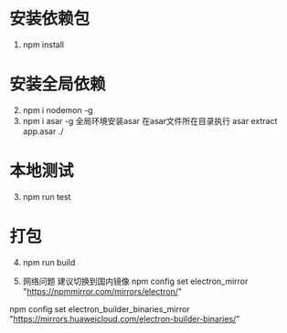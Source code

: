 # 安装依赖包

1. npm install

# 安装全局依赖

2. npm i nodemon -g  
3. npm i asar -g   全局环境安装asar 在asar文件所在目录执行   asar extract app.asar ./

# 本地测试

3. npm run test

# 打包

4. npm run build

5.  网络问题
建议切换到国内镜像
npm config set  electron_mirror  "https://npmmirror.com/mirrors/electron/"

npm config set  electron_builder_binaries_mirror  "https://mirrors.huaweicloud.com/electron-builder-binaries/"